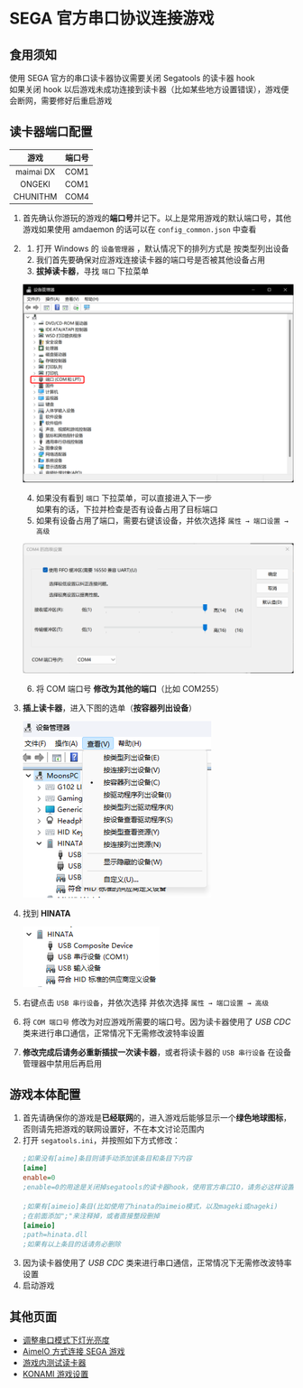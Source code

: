 # SEGA 官方串口协议连接游戏

## 食用须知
使用 SEGA 官方的串口读卡器协议需要关闭 Segatools 的读卡器 hook  
如果关闭 hook 以后游戏未成功连接到读卡器（比如某些地方设置错误），游戏便会断网，需要修好后重启游戏

## 读卡器端口配置

   | 游戏 | 端口号 |
   | :---: | :---: |
   |maimai DX | COM1 |
   |ONGEKI | COM1 |
   |CHUNITHM | COM4 |

1. 首先确认你游玩的游戏的**端口号**并记下。以上是常用游戏的默认端口号，其他游戏如果使用 amdaemon 的话可以在 `config_common.json` 中查看

2. 
   1. 打开 Windows 的 `设备管理器` ，默认情况下的排列方式是 按类型列出设备  
   2. 我们首先要确保对应游戏连接读卡器的端口号是否被其他设备占用  
   3. **拔掉读卡器**，寻找 `端口` 下拉菜单  

   ![devmgr3](assets/devmgr3.png)

   4. 如果没有看到 `端口` 下拉菜单，可以直接进入下一步  
   如果有的话，下拉并检查是否有设备占用了目标端口
   5. 如果有设备占用了端口，需要右键该设备，并依次选择 `属性 → 端口设置 → 高级`
   
   ![devmgr2](assets/devmgr2.png)
   
   6. 将 COM 端口号 **修改为其他的端口**（比如 COM255）
3. **插上读卡器**，进入下图的选单（**按容器列出设备**）
   
   ![devmgr0](<../assets/devmgr0.png>)

4. 找到 **HINATA** 
   
   ![devmgr1](<../assets/devmgr1.png>)

5. 右键点击 `USB 串行设备`，并依次选择 并依次选择 `属性 → 端口设置 → 高级`
6. 将 `COM 端口号` 修改为对应游戏所需要的端口号。因为读卡器使用了 *USB CDC* 类来进行串口通信，正常情况下无需修改波特率设置
7. **修改完成后请务必重新插拔一次读卡器**，或者将读卡器的 `USB 串行设备` 在设备管理器中禁用后再启用


## 游戏本体配置
1. 首先请确保你的游戏是**已经联网**的，进入游戏后能够显示一个**绿色地球图标**，否则请先把游戏的联网设置好，不在本文讨论范围内
2. 打开 `segatools.ini`，并按照如下方式修改：
   ```ini
   ;如果没有[aime]条目则请手动添加该条目和条目下内容
   [aime]
   enable=0
   ;enable=0的用途是关闭掉segatools的读卡器hook，使用官方串口IO，请务必这样设置**

   ;如果有[aimeio]条目(比如使用了hinata的aimeio模式，以及mageki或nageki)
   ;在前面添加";"来注释掉，或者直接整段删掉
   [aimeio]
   ;path=hinata.dll
   ;如果有以上条目的话请务必删除
   ```
3. 因为读卡器使用了 *USB CDC* 类来进行串口通信，正常情况下无需修改波特率设置
4. 启动游戏

## 其他页面
* [调整串口模式下灯光亮度](../HCP/index.md)
* [AimeIO 方式连接 SEGA 游戏](aimeio.md)
* [游戏内测试读卡器](in_game_test.md)
* [KONAMI 游戏设置](../KONAMI/index.md)